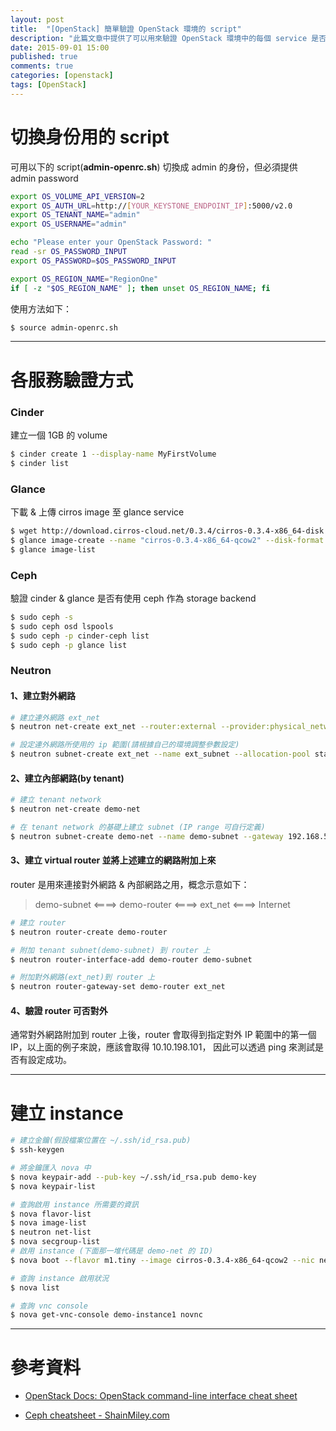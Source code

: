 ```yaml
---
layout: post
title:  "[OpenStack] 簡單驗證 OpenStack 環境的 script"
description: "此篇文章中提供了可以用來驗證 OpenStack 環境中的每個 service 是否有正常提供服務的 script，可用來提供簡單快速的驗"
date: 2015-09-01 15:00
published: true
comments: true
categories: [openstack]
tags: [OpenStack]
---
```


切換身份用的 script
=================

可用以下的 script(**admin-openrc.sh**) 切換成 admin 的身份，但必須提供 admin password

```bash
export OS_VOLUME_API_VERSION=2
export OS_AUTH_URL=http://[YOUR_KEYSTONE_ENDPOINT_IP]:5000/v2.0
export OS_TENANT_NAME="admin"
export OS_USERNAME="admin"

echo "Please enter your OpenStack Password: "
read -sr OS_PASSWORD_INPUT
export OS_PASSWORD=$OS_PASSWORD_INPUT

export OS_REGION_NAME="RegionOne"
if [ -z "$OS_REGION_NAME" ]; then unset OS_REGION_NAME; fi
```

使用方法如下：
```bash
$ source admin-openrc.sh
```

------------------------------------------------

各服務驗證方式
============

### Cinder
建立一個 1GB 的 volume
```bash
$ cinder create 1 --display-name MyFirstVolume
$ cinder list
```

### Glance
下載 & 上傳 cirros image 至 glance service

```bash
$ wget http://download.cirros-cloud.net/0.3.4/cirros-0.3.4-x86_64-disk.img
$ glance image-create --name "cirros-0.3.4-x86_64-qcow2" --disk-format qcow2 --container-format bare --is-public True --file cirros-0.3.4-x86_64-disk.img --progress
$ glance image-list
```

### Ceph
驗證 cinder & glance 是否有使用 ceph 作為 storage backend

```bash
$ sudo ceph -s
$ sudo ceph osd lspools
$ sudo ceph -p cinder-ceph list
$ sudo ceph -p glance list
```

### Neutron
#### 1、建立對外網路
```bash
# 建立連外網路 ext_net
$ neutron net-create ext_net --router:external --provider:physical_network external --provider:network_type flat

# 設定連外網路所使用的 ip 範圍(請根據自己的環境調整參數設定)
$ neutron subnet-create ext_net --name ext_subnet --allocation-pool start=10.10.198.101,end=10.10.198.200 --disable-dhcp --gateway 10.10.198.254 10.10.198.0/24
```

#### 2、建立內部網路(by tenant)
```bash
# 建立 tenant network
$ neutron net-create demo-net

# 在 tenant network 的基礎上建立 subnet (IP range 可自行定義)
$ neutron subnet-create demo-net --name demo-subnet --gateway 192.168.50.1 192.168.50.0/24
```

#### 3、建立 virtual router 並將上述建立的網路附加上來

router 是用來連接對外網路 & 內部網路之用，概念示意如下：

> demo-subnet <====> demo-router <====> ext_net <====> Internet

```bash
# 建立 router
$ neutron router-create demo-router

# 附加 tenant subnet(demo-subnet) 到 router 上
$ neutron router-interface-add demo-router demo-subnet

# 附加對外網路(ext_net)到 router 上
$ neutron router-gateway-set demo-router ext_net
```

#### 4、驗證 router 可否對外
通常對外網路附加到 router 上後，router 會取得到指定對外 IP 範圍中的第一個 IP，以上面的例子來說，應該會取得 10.10.198.101，
因此可以透過 ping 來測試是否有設定成功。

------------------------------------------------

建立 instance
============
```bash
# 建立金鑰(假設檔案位置在 ~/.ssh/id_rsa.pub)
$ ssh-keygen

# 將金鑰匯入 nova 中
$ nova keypair-add --pub-key ~/.ssh/id_rsa.pub demo-key
$ nova keypair-list

# 查詢啟用 instance 所需要的資訊
$ nova flavor-list
$ nova image-list
$ neutron net-list
$ nova secgroup-list
# 啟用 instance (下面那一堆代碼是 demo-net 的 ID)
$ nova boot --flavor m1.tiny --image cirros-0.3.4-x86_64-qcow2 --nic net-id=fa589142-ac15-46d4-8c1c-14681064198e --security-group default --key-name demo-key demo-instance1

# 查詢 instance 啟用狀況
$ nova list

# 查詢 vnc console
$ nova get-vnc-console demo-instance1 novnc
```

------------------------------------------------

參考資料
=======

- [OpenStack Docs: OpenStack command-line interface cheat sheet](http://docs.openstack.org/user-guide/cli_cheat_sheet.html)

- [Ceph cheatsheet - ShainMiley.com](http://www.shainmiley.com/wordpress/2014/08/23/ceph-cheatsheet/)
